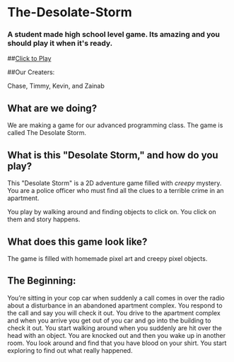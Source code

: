 # The-Desolate-Storm
### A student made high school level game. Its amazing and you should play it when it's ready.
##[Click to Play](http://Chasewikberg.github.io)

##Our Creaters:

Chase, Timmy, Kevin, and Zainab
## What are we doing?

We are making a game for our advanced programming class. The game is called The Desolate Storm.
 
## What is this "Desolate Storm," and how do you play?
 
This "Desolate Storm" is a 2D adventure game filled with *creepy* mystery. You are a police officer who must find all the clues to a terrible crime in an apartment.
 
You play by walking around and finding objects to click on. You click on them and story happens.

## What does this game look like?

The game is filled with homemade pixel art and creepy pixel objects. 

## The Beginning:

You’re sitting in your cop car when suddenly a call comes in over the radio about a disturbance in an abandoned apartment complex. You respond to the call and say you will check it out. You drive  to the apartment complex and when you arrive you get out of you car and go into the building to check it out. You start walking around when you suddenly are hit over the head with an object. You are knocked out and then you wake up in another room. You look around and find that you have blood on your shirt. You start exploring to find out what really happened.
